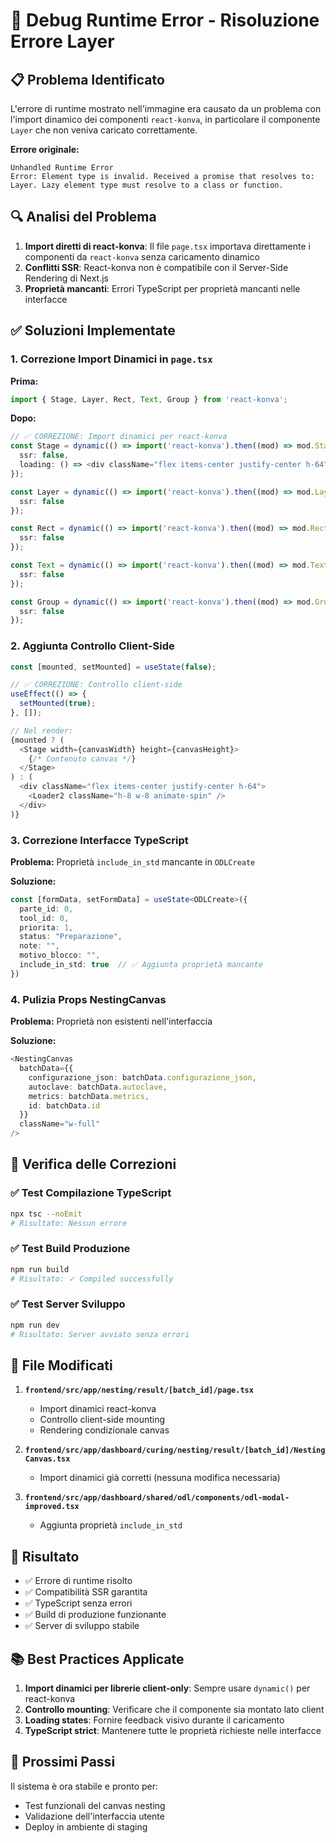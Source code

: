# 🔧 Debug Runtime Error - Risoluzione Errore Layer

## 📋 Problema Identificato

L'errore di runtime mostrato nell'immagine era causato da un problema con l'import dinamico dei componenti `react-konva`, in particolare il componente `Layer` che non veniva caricato correttamente.

**Errore originale:**
```
Unhandled Runtime Error
Error: Element type is invalid. Received a promise that resolves to: Layer. Lazy element type must resolve to a class or function.
```

## 🔍 Analisi del Problema

1. **Import diretti di react-konva**: Il file `page.tsx` importava direttamente i componenti da `react-konva` senza caricamento dinamico
2. **Conflitti SSR**: React-konva non è compatibile con il Server-Side Rendering di Next.js
3. **Proprietà mancanti**: Errori TypeScript per proprietà mancanti nelle interfacce

## ✅ Soluzioni Implementate

### 1. Correzione Import Dinamici in `page.tsx`

**Prima:**
```typescript
import { Stage, Layer, Rect, Text, Group } from 'react-konva';
```

**Dopo:**
```typescript
// ✅ CORREZIONE: Import dinamici per react-konva
const Stage = dynamic(() => import('react-konva').then((mod) => mod.Stage), { 
  ssr: false,
  loading: () => <div className="flex items-center justify-center h-64"><Loader2 className="h-8 w-8 animate-spin" /></div>
});

const Layer = dynamic(() => import('react-konva').then((mod) => mod.Layer), { 
  ssr: false 
});

const Rect = dynamic(() => import('react-konva').then((mod) => mod.Rect), { 
  ssr: false 
});

const Text = dynamic(() => import('react-konva').then((mod) => mod.Text), { 
  ssr: false 
});

const Group = dynamic(() => import('react-konva').then((mod) => mod.Group), { 
  ssr: false 
});
```

### 2. Aggiunta Controllo Client-Side

```typescript
const [mounted, setMounted] = useState(false);

// ✅ CORREZIONE: Controllo client-side
useEffect(() => {
  setMounted(true);
}, []);

// Nel render:
{mounted ? (
  <Stage width={canvasWidth} height={canvasHeight}>
    {/* Contenuto canvas */}
  </Stage>
) : (
  <div className="flex items-center justify-center h-64">
    <Loader2 className="h-8 w-8 animate-spin" />
  </div>
)}
```

### 3. Correzione Interfacce TypeScript

**Problema:** Proprietà `include_in_std` mancante in `ODLCreate`

**Soluzione:**
```typescript
const [formData, setFormData] = useState<ODLCreate>({
  parte_id: 0,
  tool_id: 0,
  priorita: 1,
  status: "Preparazione",
  note: "",
  motivo_blocco: "",
  include_in_std: true  // ✅ Aggiunta proprietà mancante
})
```

### 4. Pulizia Props NestingCanvas

**Problema:** Proprietà non esistenti nell'interfaccia

**Soluzione:**
```typescript
<NestingCanvas 
  batchData={{
    configurazione_json: batchData.configurazione_json,
    autoclave: batchData.autoclave,
    metrics: batchData.metrics,
    id: batchData.id
  }}
  className="w-full"
/>
```

## 🧪 Verifica delle Correzioni

### ✅ Test Compilazione TypeScript
```bash
npx tsc --noEmit
# Risultato: Nessun errore
```

### ✅ Test Build Produzione
```bash
npm run build
# Risultato: ✓ Compiled successfully
```

### ✅ Test Server Sviluppo
```bash
npm run dev
# Risultato: Server avviato senza errori
```

## 📁 File Modificati

1. **`frontend/src/app/nesting/result/[batch_id]/page.tsx`**
   - Import dinamici react-konva
   - Controllo client-side mounting
   - Rendering condizionale canvas

2. **`frontend/src/app/dashboard/curing/nesting/result/[batch_id]/NestingCanvas.tsx`**
   - Import dinamici già corretti (nessuna modifica necessaria)

3. **`frontend/src/app/dashboard/shared/odl/components/odl-modal-improved.tsx`**
   - Aggiunta proprietà `include_in_std`

## 🎯 Risultato

- ✅ Errore di runtime risolto
- ✅ Compatibilità SSR garantita
- ✅ TypeScript senza errori
- ✅ Build di produzione funzionante
- ✅ Server di sviluppo stabile

## 📚 Best Practices Applicate

1. **Import dinamici per librerie client-only**: Sempre usare `dynamic()` per react-konva
2. **Controllo mounting**: Verificare che il componente sia montato lato client
3. **Loading states**: Fornire feedback visivo durante il caricamento
4. **TypeScript strict**: Mantenere tutte le proprietà richieste nelle interfacce

## 🔄 Prossimi Passi

Il sistema è ora stabile e pronto per:
- Test funzionali del canvas nesting
- Validazione dell'interfaccia utente
- Deploy in ambiente di staging 